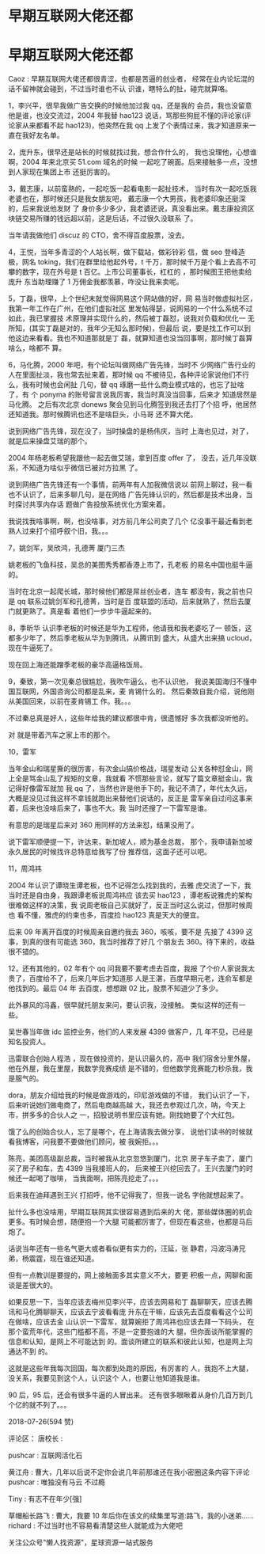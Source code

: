 # 早期互联网大佬还都

# 早期互联网大佬还都

Caoz : 早期互联网大佬还都很青涩，也都是苦逼的创业者， 经常在业内论坛混的话不留神就会碰到，不过当时谁也不认 识谁，瞎特么的扯，碰完就算咯。

1，李兴平，很早我做广告交换的时候他加过我 qq，还是我的 会员，我也没留意他是谁，也没交流过，2004 年我替 hao123 说话，骂那些狗屁不懂的评论家(评论家从来都看不起 hao123)，他突然在我 qq 上发了个表情过来，我才知道原来一 直在我好友名单。

2，庞升东，很早还是站长的时候就找过我，想合作什么的， 我也没理他，心想谁啊，2004 年来北京买 51.com 域名的时候 一起吃了碗面。后来接触多一点，没想到人家现在集团上市 还挺厉害的。

3，戴志康，以前蛮熟的，一起吃饭一起看电影一起扯技术， 当时有次一起吃饭我老婆也在，那时候还只是我女朋友吧， 戴志康一个大男孩，我老婆印象还挺深的，后来我说他发财 了 身价多少多少，我老婆还说，真没看出来。戴志康投资区 块链交易所赚的钱远超以前，这是后话，不过很久没联系 了。

当年请我做他们 discuz 的 CTO，舍不得百度股票，没去。

4，王悦，当年多青涩的个人站长啊，做下载站，做彩铃彩 信，做 seo 登峰造极，网名 toking，我们在群里给他起外号，t 千万，那时候千万是个看上去高不可攀的数字，现在外号是 t 百亿。上市公司董事长，杠杠的 ，那时候图王把他卖给庞升 东当助理赚了 1 万佣金我都羡慕，咋没让我来卖呢。

5，丁磊，很早，上个世纪末就觉得网易这个网站做的好，网 易当时做虚拟社区，我第一年工作在广州，在他们虚拟社区 里发帖得瑟，说网易的一个什么系统不过如此，我已掌握技 术原理并实现什么的，然后被丁磊怼，说我对负载和优化一 无所知，(其实丁磊是对的，我年少无知么那时候)，但最后 说，要是找工作可以到他这边来看看。我也不知道那就是丁 磊，就算知道也没当回事啊，那时候丁磊算啥么，啥都不 算。

6，马化腾，2000 年吧，有个论坛叫做网络广告先锋，当时不 少网络广告行业的人在里面扯淡，我也常去扯来着，那时候 qq 不被待见，各种评论家说他们不行么，我有时候也会闲扯 几句，替 qq 琢磨一些什么商业模式啥的，也忘了扯啥了，有 个 ponyma 的账号留言说我厉害，我当时真没当回事，后来才 知道居然是马化腾。 之后有次北京 donews 聚会见到马化腾签到我还去打了个招 呼，他居然还知道我。那时候腾讯也还不是啥巨头，小马哥 还不算大佬。

说到网络广告先锋，现在没了，当时操盘的是杨伟庆，当时 上海也见过，对了，就是后来操盘艾瑞的那个。

2004 年杨老板希望我跟他一起去做艾瑞，拿到百度 offer 了， 没去，近几年没联系，不知道为啥似乎微信已被对方拉黑 了。

说到网络广告先锋还有一个事情，前两年有人加我微信说以 前网上聊过，我一看也不认识了，后来多聊几句，是在网络 广告先锋认识的，然后都是技术出身，当时探讨共享内存话 题做广告投放系统优化方案来着。

我说找我啥事啊，啊，也没啥事，对方前几年公司卖了几个 亿没事干最近看到老熟人过来打个招呼叙个旧，我。。。

7，姚剑军，吴欣鸿，孔德菁 厦门三杰

姚老板的飞鱼科技，吴总的美图秀秀都香港上市了，孔老板 的易名中国也挺牛逼的。

当时在北京一起爬长城，那时候他们都是屌丝创业者，连车 都没有，我之前也只是 qq 联系过姚剑军和孔德菁，当时是百 度联盟的活动，后来就熟了，然后去厦门就更熟了。真是看 着他们一步步牛逼起来的。

8，季昕华 认识季老板的时候还是华为工程师，他请我和我老婆吃了一 顿饭，这都多少年了，然后季老板从华为到腾讯，从腾讯到 盛大，从盛大出来搞 ucloud，现在牛逼死了。

现在回上海还能蹭季老板的豪华高逼格饭局。

9，秦致，第一次见秦总很尴尬，我吹牛逼么，也不认识他， 我说美国海归不懂中国互联网，外国咨询公司都是乱来，麦 肯锡什么的。 然后秦致自我介绍，说他刚从美国回来，以前在麦肯锡工 作。我。。。

不过秦总真是好人，这些年给我的建议都很中肯，很遗憾好 多次我都没听他的。

对 就是带着汽车之家上市的那个。

10，雷军

当年金山和瑞星撕的很厉害，有次金山搞价格战，瑞星发动 公关各种怼金山，网上全是骂金山乱了规矩的文章，我就看 不惯那些言论，就写了篇文章挺金山，我记得好像雷军就加 我 qq 了，当然也许是他手下的，我记不清了，年代太久远， 大概是没见过我这样不拿钱就跑出来替他们说话的，反正是 雷军亲自过问这事来着，后来也没啥后来了，事也不大。我 当时还搜了一下雷军是谁。

有意思的是瑞星后来对 360 用同样的方法来怼，结果没用了。

说下雷军顺便提一下，许达来，新加坡人，顺为基金总裁， 那个，我申请新加坡永久居民的时候找许总特意给我写了份 推荐信，这面子还可以吧。

11，周鸿祎

2004 年认识了谭晓生谭老板，也不记得怎么找到我的，去雅 虎交流了一下，我当时还是自由身，我跟谭老板说周鸿祎应 该去买 hao123 ，谭老板说雅虎的架构很难做这样的决策，我 说周老板自己买就好了，反正当时这么说过，但那时候周也 看不懂，雅虎的约束也多，百度捡 hao123 真是天大的便宜。

后来 09 年离开百度的时候周亲自邀约我去 360，咳咳，要不是 先接了 4399 这事，到真的很有可能选 360，我当时推荐了好几 个朋友去 360。待下来的，收益很不错的。

12，还有其他的，02 年有个 qq 问我要不要考虑去百度，我报 了个价人家说我太贵了，百度给不了，后来几年后才知道那 人是王湛，百度早期元老，连俞军都是他找到的。最后 04 年 去百度，想想跟 02 比，股票不知道少了多少。

此外暴风的冯鑫，很早就托朋友来问，要认识我，没接触。 类似这样的还有一些。

吴世春当年做 idc 监控业务，他们的人来发展 4399 做客户，几 年不见，已经是知名投资人。

迅雷联合创始人程浩 ，现在做投资的，是认识最久的，高中 我们宿舍分里外屋，他在外屋，我在里屋，我数学竞赛成绩 是不错的，但他数学竞赛能力秒杀我，我是服气的。

dora，朋友介绍给我的时候是做游戏的，印尼游戏做的不错， 我们认识了一下，后来听说她们做电商了，然后电商越高越 大，我还去参观过几次，呐，今天上市，拼多多的合伙人之 一，招股说明书里应该有她。刚找她要了个大红包。

饿了么的创始合伙人，忘了是哪个，在上海请我去做分享， 说他们读书的时候就看我博客，问我要不要做他们顾问，被 我婉拒。。。

陈亮，美团高级副总裁，当时被我从北京忽悠到厦门，北京 房子车子卖了，厦门买了房子和车，去 4399 当我接班人的， 后来被王兴挖回去了。王兴去厦门的时候还一起喝了咖啡， 当我面啊，把陈亮挖走了。。。

后来我在迪拜遇到王兴 打招呼，他不记得我了，但我一说名 字他就想起来了。

扯什么多也没啥用，早期互联网其实很容易遇到后来的大 佬，那些媒体圈的机会更多。有时候会想，随便抱一个大腿 可能都厉害了，但现在看这些，也都是马后炮了。

话说当年还有一些名气更大或者看似更有实力的，汪延，张 静君，冯波冯涛兄弟，杨震霆，现在谁还知道。

但有一点教训是要提的，网上接触面多其实意义不大，要更 积极一点，网聊和面谈是差很大的。

如果反思一下，当年应该去梅州见李兴平，应该去网易和丁 磊聊聊天，应该去腾讯和马化腾聊聊天，应该去宁波看看庞 升东在干嘛，应该先去百度看看这个公司在做啥，应该去金 山认识一下雷军，就算婉拒了周鸿祎也应该去拜一下码头， 在那个蛮荒年代，这些门槛都不高，不是一定要抱谁的大 腿，但你面谈所能掌握的信息和认知，是网上不可能达到 的。面谈所建立的联系和彼此认知，也是网上沟通达不到 的。

这就是这些年我每次回国，每次都到处跑的原因，有厉害的 人，我抱不上大腿，没关系，我要见到这个人，认识这个 人，也要让他知道我是谁。

90 后，95 后，还会有很多牛逼的人冒出来。 还有很多眼瞅着从身价几百万到几个亿的就不列了。。。

2018-07-26(594 赞)

评论区： 唐校长 :

pushcar : 互联网活化石

黄江舟 : 曹大，几年以后说不定你会说几年前那谁还在我小密圈这条内容下评论 pushcar : 唯独没有马云 不过瘾

Tiny : 有志不在年少[强]

草帽船长路飞 : 曹大，我要 10 年后你在该文的续集里写道:路飞，我的小迷弟…… richard : 不过当时也不容易看清楚这些人就能成为大佬吧

关注公众号"懒人找资源"，星球资源一站式服务